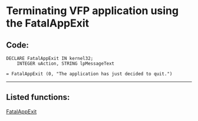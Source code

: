 <link rel="stylesheet" type="text/css" href="../css/win32api.css">  
<link rel="stylesheet" href="https://cdnjs.cloudflare.com/ajax/libs/font-awesome/4.7.0/css/font-awesome.min.css">

# Terminating VFP application using the FatalAppExit

## Code:
```foxpro  
DECLARE FatalAppExit IN kernel32;
	INTEGER uAction, STRING lpMessageText

= FatalAppExit (0, "The application has just decided to quit.")  
```  
***  


## Listed functions:
[FatalAppExit](../libraries/kernel32/FatalAppExit.md)  

